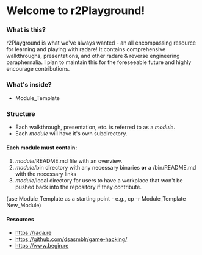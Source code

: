 # Welcome to r2Playground!

### What is this?

r2Playground is what we've always wanted - an all encompassing resource for learning and playing with radare! It contains comprehensive walkthroughs, presentations, and other radare & reverse engineering paraphernalia. I plan to maintain this for the foreseeable future and highly encourage contributions.

### What's inside?

- Module_Template

### Structure

- Each walkthrough, presentation, etc. is referred to as a _module_.
- Each _module_ will have it's own subdirectory.

#### Each module **must** contain:

1. _module_/README.md file with an overview.
2. _module_/bin directory with any necessary binaries **or** a /bin/README.md with the necessary links
3. _module_/local directory for users to have a workplace that won't be pushed back into the repository if they contribute.

(use Module_Template as a starting point - e.g., cp -r Module_Template New_Module)

#### Resources

- https://rada.re
- https://github.com/dsasmblr/game-hacking/
- https://www.begin.re
